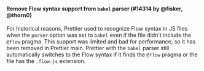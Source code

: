 #### Remove Flow syntax support from `babel` parser (#14314 by @fisker, @thorn0)

For historical reasons, Prettier used to recognize Flow syntax in JS files when the `parser` option was set to `babel` even if the file didn't include the `@flow` pragma. This support was limited and bad for performance, so it has been removed in Prettier main. Prettier with the `babel` parser still automatically switches to the Flow syntax if it finds the `@flow` pragma or the file has the `.flow.js` extension.
